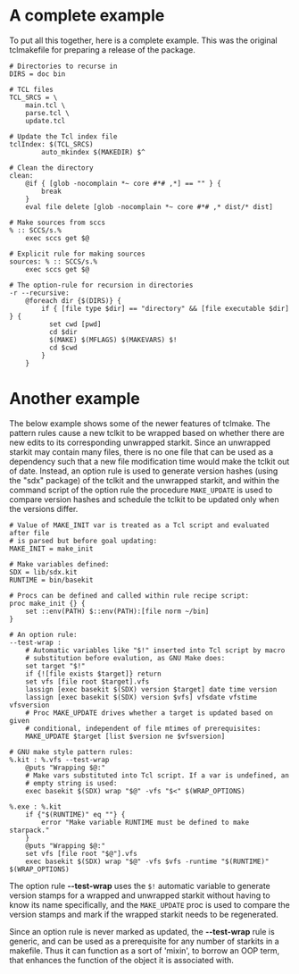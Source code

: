 # A complete example

To put all this together, here is a complete example.  This was the original 
tclmakefile for preparing a release of the package.

    # Directories to recurse in
    DIRS = doc bin
    
    # TCL files
    TCL_SRCS = \
    	main.tcl \
    	parse.tcl \
    	update.tcl
    
    # Update the Tcl index file
    tclIndex: $(TCL_SRCS)
            auto_mkindex $(MAKEDIR) $^
    
    # Clean the directory
    clean:
		@if { [glob -nocomplain *~ core #*# ,*] == "" } {
    	    break
    	}
    	eval file delete [glob -nocomplain *~ core #*# ,* dist/* dist]
    
    # Make sources from sccs
    % :: SCCS/s.%
    	exec sccs get $@
    
    # Explicit rule for making sources
    sources: % :: SCCS/s.%
    	exec sccs get $@
    
    # The option-rule for recursion in directories
    -r --recursive:
		@foreach dir {$(DIRS)} {
    	    if { [file type $dir] == "directory" && [file executable $dir] } {
    		  set cwd [pwd]
    		  cd $dir
    		  $(MAKE) $(MFLAGS) $(MAKEVARS) $!
    		  cd $cwd
    	    }
    	}

# Another example

The below example shows some of the newer features of tclmake.  The pattern 
rules cause a new tclkit to be wrapped based on whether there are new edits to 
its corresponding unwrapped starkit.  Since an unwrapped starkit may contain 
many files, there is no one file that can be used as a dependency such that a 
new file modification time would make the tclkit out of date.  Instead, an 
option rule is used to generate version hashes (using the "sdx" package) of the 
tclkit and the unwrapped starkit, and within the command script of the option 
rule the procedure `MAKE_UPDATE` is used to compare version hashes and schedule 
the tclkit to be updated only when the versions differ.

    # Value of MAKE_INIT var is treated as a Tcl script and evaluated after file
    # is parsed but before goal updating:
    MAKE_INIT = make_init
    
    # Make variables defined:
    SDX = lib/sdx.kit
    RUNTIME = bin/basekit
    
    # Procs can be defined and called within rule recipe script:
    proc make_init {} {
    	set ::env(PATH) $::env(PATH):[file norm ~/bin]
    }
    
    # An option rule:
    --test-wrap :
    	# Automatic variables like "$!" inserted into Tcl script by macro
    	# substitution before evalution, as GNU Make does:
    	set target "$!"
    	if {![file exists $target]} return
    	set vfs [file root $target].vfs
    	lassign [exec basekit $(SDX) version $target] date time version
    	lassign [exec basekit $(SDX) version $vfs] vfsdate vfstime vfsversion
    	# Proc MAKE_UPDATE drives whether a target is updated based on given
    	# conditional, independent of file mtimes of prerequisites:
    	MAKE_UPDATE $target [list $version ne $vfsversion]
    
    # GNU make style pattern rules:
    %.kit : %.vfs --test-wrap
    	@puts "Wrapping $@:"
    	# Make vars substituted into Tcl script. If a var is undefined, an
    	# empty string is used:
    	exec basekit $(SDX) wrap "$@" -vfs "$<" $(WRAP_OPTIONS)
    
    %.exe : %.kit
    	if {"$(RUNTIME)" eq ""} {
    		error "Make variable RUNTIME must be defined to make starpack."
    	}
    	@puts "Wrapping $@:"
    	set vfs [file root "$@"].vfs
    	exec basekit $(SDX) wrap "$@" -vfs $vfs -runtime "$(RUNTIME)" $(WRAP_OPTIONS)
    	
The option rule **--test-wrap** uses the `$!` automatic variable to generate 
version stamps for a wrapped and unwrapped starkit without having to know its 
name specifically, and the `MAKE_UPDATE` proc is used to compare the version 
stamps and mark if the wrapped starkit needs to be regenerated.

Since an option rule is never marked as updated, the **--test-wrap** rule is 
generic, and can be used as a prerequisite for any number of starkits in a 
makefile.  Thus it can function as a sort of 'mixin', to borrow an OOP term, 
that enhances the function of the object it is associated with.